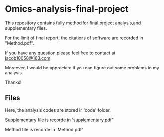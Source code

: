 # Omics-analysis-final-project

This repository contains fully method for final project analysis,and supplementary files. 

For the limit of final report, the citations of software are recorded in "Method.pdf".

If you have any question,please feel free to contact at jacob10058@163.com.

Moreover, I would be appreciate if you can figure out some problems in my analysis.

Thanks!

## Files

Here, the analysis codes are stored in 'code' folder.

Supplementary file is recorde in 'supplementary.pdf"

Method file is recorde in 'Method.pdf"
